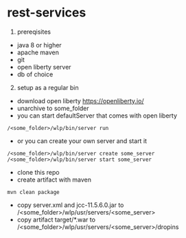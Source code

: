 # rest-services

1. prereqisites
- java 8 or higher
- apache maven
- git
- open liberty server
- db of choice

2. setup as a regular bin
- download open liberty https://openliberty.io/
- unarchive to some_folder
- you can start defaultServer that comes with open liberty
```
/<some_folder>/wlp/bin/server run
```
- or you can create your own server and start it
```
/<some_folder>/wlp/bin/server create some_server
/<some_folder>/wlp/bin/server start some_server
```
- clone this repo
- create artifact with maven
```
mvn clean package
```
- copy server.xml and jcc-11.5.6.0.jar to /<some_folder>/wlp/usr/servers/<some_server>
- copy artifact target/*.war to /<some_folder>/wlp/usr/servers/<some_server>/dropins
